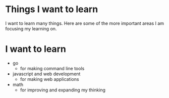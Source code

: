 # Things I want to learn

I want to learn many things. Here are some of the more important areas I am focusing my learning on. 

# I want to learn

- go
	- for making command line tools
- javascript and web development
	- for making web applications
- math
	- for improving and expanding my thinking 